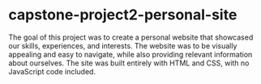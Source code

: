 # capstone-project2-personal-site
The goal of this project was to create a personal website that showcased our skills, experiences, and interests. The website was to be visually appealing and easy to navigate, while also providing relevant information about ourselves. The site was built entirely with HTML and CSS, with no JavaScript code included.
